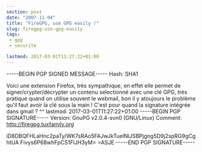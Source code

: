 ```yaml
---
section: post
date: "2007-11-04"
title: "FireGPG, use GPG easily !"
slug: firegpg-use-gpg-easily
tags:
 - gpg
 - securite

lastmod: 2017-03-01T11:27:22+01:00
---
```


-----BEGIN PGP SIGNED MESSAGE-----
Hash: SHA1

Voici une extension Firefox, très sympathique, en effet elle permet de signer/crypter/décrypter un contenu selectionné avec une clé GPG, très pratique quand on utilise souvent le webmail, bon il y atoujours le problème qu'il faut avoir la clé sous la main ! C'est pour quand la signature intégrée dans gmail ? ^^
lastmod: 2017-03-01T11:27:22+01:00
-----BEGIN PGP SIGNATURE-----
Version: GnuPG v2.0.4-svn0 (GNU/Linux)
Comment: http://firegpg.tuxfamily.org

iD8DBQFHLaHnc2paTy/WK7sRAo5FAJwJkTuelNlJSBPjgng5D9j2spRG9gCghtUA
Fivys6P68whFpCS1FlJH3yM=
=ASJE
-----END PGP SIGNATURE-----


